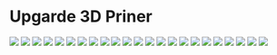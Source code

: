 Upgarde 3D Priner
========


![](1_preview_featured.jpg)
![](2_preview_featured.jpg)
![](3_preview_featured.jpg)
![](4_preview_featured.jp)
![](5_preview_featured.jpg)
![](6_preview_featured.jpg)
![](7_preview_featured.jpg)
![](8_preview_featured.jpg)
![](BowdenSetup_011_1280x768_preview_featured.jpg)
![](BowdenSetup_014_1280x768_preview_featured.jpg)
![](BowdenSetup_018_1280x768_preview_featured.jpg)
![](DSCF3467m_display_large_preview_featured.jpg)
![](OB14_033_preview_featured.jpg)
![](OB14_040_preview_featured.jpg)
![](OBX_001_preview_featured.jpg)
![](OBX_004_preview_featured.jpg)
![](OBX_006_preview_featured.jpg)
![](PrinterPlate3_preview_featured.jpg)
![](Water_Jet_plate_002_preview_featured.jpg)
![](Water_Jet_plate_003_preview_featured.jpg)
![](Water_Jet_plate_005_preview_featured.jpg)
![](Water_Jet_plate_007_preview_featured.jpg)
![](img198_preview_featured.jpg)
